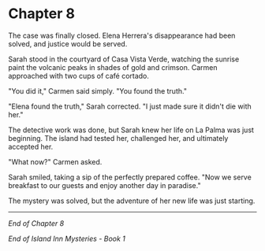 # Chapter 8

The case was finally closed. Elena Herrera's disappearance had been solved, and justice would be served.

Sarah stood in the courtyard of Casa Vista Verde, watching the sunrise paint the volcanic peaks in shades of gold and crimson. Carmen approached with two cups of café cortado.

"You did it," Carmen said simply. "You found the truth."

"Elena found the truth," Sarah corrected. "I just made sure it didn't die with her."

The detective work was done, but Sarah knew her life on La Palma was just beginning. The island had tested her, challenged her, and ultimately accepted her.

"What now?" Carmen asked.

Sarah smiled, taking a sip of the perfectly prepared coffee. "Now we serve breakfast to our guests and enjoy another day in paradise."

The mystery was solved, but the adventure of her new life was just starting.

---

*End of Chapter 8*

*End of Island Inn Mysteries - Book 1*